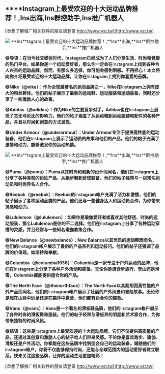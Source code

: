 ## ****Ins**tagram上最受欢迎的十大运动品牌推荐！,**Ins**出海,**Ins**群控助手,**Ins**推广机器人**

[😍想了解推广相关软件的朋友请登录 http://www.vst.tw](http://www.vst.tw)

 <center><img src="https://vst.tw/MP4/tuiguang/png/2.png" alt="**Ins**tagram上最受欢迎的十大运动品牌推荐！,**Ins**出海,**Ins**群控助手,**Ins**推广机器人"></center>

**😄导语：在当今社交媒体时代，**Ins**tagram已经成为了人们分享生活、时尚和健康的热门平台。如果你是一个运动爱好者，那么你一定会在**Ins**tagram上找到各种令人兴奋的运动品牌。然而，有那么多选择，你可能会感到困惑。不用担心！本文将向你介绍最受欢迎的十大运动品牌，让你在**Ins**tagram上找到你喜爱的品牌。**

**😄Nike（@nike）：作为全球最著名的运动品牌之一，Nike在**Ins**tagram上拥有庞大的粉丝群体。他们的帖子展示了最新的运动鞋、运动服装和运动装备，同时还分享了一些激励人心的故事。**

**😄Adidas（@adidas）：作为Nike的主要竞争对手，Adidas也在**Ins**tagram上展现了其无与伦比的影响力。他们的帖子涵盖了从运动鞋到运动服装和配件的各种产品，并且以时尚和创意的方式呈现。**

**😄Under Armour（@underarmour）：Under Armour专注于提供高性能的运动装备，他们在**Ins**tagram上展示了运动员的故事和他们的产品。他们的帖子充满了激情和动力，能够激发你的运动热情。**

 <center><img src="https://vst.tw/MP4/tuiguang/png/8.png" alt="**Ins**tagram上最受欢迎的十大运动品牌推荐！,**Ins**出海,**Ins**群控助手,**Ins**推广机器人"></center>

**😄Puma（@puma）：Puma以其时尚和创新的设计而闻名，他们在**Ins**tagram上分享了各种类型的运动产品，从跑步鞋到足球装备。他们的帖子经常与一些知名运动员和时尚界名人合作。**

**😄Reebok（@reebok）：Reebok的**Ins**tagram帐户充满了活力和激情，他们的帖子展示了各种运动品类的产品。他们还与一些健身达人和运动员合作，为你带来灵感和动力。**

**😄Lululemon（@lululemon）：如果你是瑜伽爱好者或喜欢其他舒适、时尚的运动服装，那么Lululemon是你的不二选择。他们在**Ins**tagram上分享了各种运动穿搭的灵感，并且经常与一些知名瑜伽教练合作。**

**😄New Balance（@newbalance）：New Balance以其优质的运动鞋而闻名，他们的**Ins**tagram帐户展示了最新的产品系列和运动技巧。他们的帖子还强调了品牌的价值观，如坚持和奉献。**

**😄Columbia（@columbia1938）：Columbia是一家专注于户外运动的品牌，他们在**Ins**tagram上分享了各种户外活动和装备。无论你是想徒步旅行、登山还是滑雪，Columbia都能提供适合你的产品。**

**😄The North Face（@thenorthface）：The North Face以其耐用而高性能的户外产品而闻名，他们的**Ins**tagram帐户展示了壮丽的户外风景和冒险故事。无论你是想在山脉中远足还是在森林中露营，他们都有适合你的装备。**

**😄Vans（@vans）：Vans是一个著名的滑板鞋品牌，他们的**Ins**tagram帐户展示了各种时尚的滑板鞋和服装。他们的帖子经常与滑板界的明星和艺术家合作，为你带来独特的时尚风格。**

**😄结语：这些是**Ins**tagram上最受欢迎的十大运动品牌，它们不仅提供高质量的产品，还通过其创意和激励人心的帖子给人们带来灵感。不论你是喜欢跑步、瑜伽、滑板还是户外活动，你都能在这些品牌中找到适合自己的运动装备。跟随他们的**Ins**tagram帐户，你将不仅能够保持时尚，还能与全球范围内的运动爱好者建立联系。快来关注这些品牌，让你的运动生活更加精彩！**

[😍想了解推广相关软件的朋友请登录 http://www.vst.tw](http://www.vst.tw)



